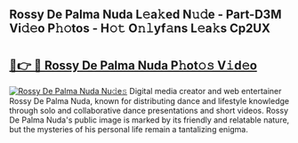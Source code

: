 ## Rossy De Palma Nuda L𝚎a𝚔ed N𝚞𝚍e - Part-D3M Vi𝚍𝚎o P𝚑𝚘tos - H𝚘𝚝 O𝚗𝚕yf𝚊ns L𝚎a𝚔s Cp2UX

# <h2><a href="http://kf5vco6.oniu.top/?m=Rossy+De+Palma+Nuda">🔗👉 🔴 Rossy De Palma Nuda P𝚑ot𝚘𝚜 V𝚒d𝚎o</a></h2>

[![Rossy De Palma Nuda Nu𝚍e𝚜](https://i.imgur.com/0qMVB7G.gif)](http://kf5vco6.oniu.top/?m=Rossy+De+Palma+Nuda)
Digital media creator and web entertainer Rossy De Palma Nuda, known for distributing dance and lifestyle knowledge through solo and collaborative dance presentations and short videos. Rossy De Palma Nuda's public image is marked by its friendly and relatable nature, but the mysteries of his personal life remain a tantalizing enigma.  
